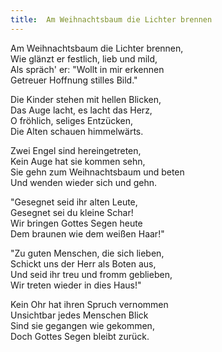 ```yaml
---
title:  Am Weihnachtsbaum die Lichter brennen  
---
```

  
Am Weihnachtsbaum die Lichter brennen,   
Wie glänzt er festlich, lieb und mild,   
Als spräch' er: "Wollt in mir erkennen   
Getreuer Hoffnung stilles Bild."  
  
Die Kinder stehen mit hellen Blicken,   
Das Auge lacht, es lacht das Herz,   
O fröhlich, seliges Entzücken,   
Die Alten schauen himmelwärts.  
  
Zwei Engel sind hereingetreten,   
Kein Auge hat sie kommen sehn,   
Sie gehn zum Weihnachtsbaum und beten   
Und wenden wieder sich und gehn.  
  
"Gesegnet seid ihr alten Leute,   
Gesegnet sei du kleine Schar!   
Wir bringen Gottes Segen heute   
Dem braunen wie dem weißen Haar!"  
  
"Zu guten Menschen, die sich lieben,   
Schickt uns der Herr als Boten aus,   
Und seid ihr treu und fromm geblieben,   
Wir treten wieder in dies Haus!"  
  
Kein Ohr hat ihren Spruch vernommen   
Unsichtbar jedes Menschen Blick   
Sind sie gegangen wie gekommen,   
Doch Gottes Segen bleibt zurück.  
  
